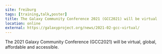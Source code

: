 ```yaml
---
site: freiburg
tags: [training,talk,poster]
title: The Galaxy Community Conference 2021 (GCC2021) will be virtual
location: online
external: https://galaxyproject.org/news/2021-02-gcc-virtual/
---
```


The 2021 Galaxy Community Conference (GCC2021) will be virtual, global, affordable and accessible.

